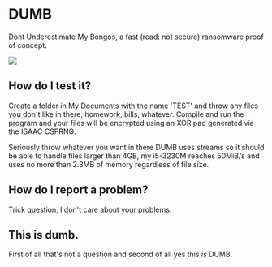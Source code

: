 # DUMB

Dont Underestimate My Bongos, a fast (read: not secure) ransomware proof of concept.

<img src="https://i.imgur.com/pl2CZJQ.png" />

## How do I test it?
Create a folder in My Documents with the name 'TEST' and throw any files you don't like in there; homework, bills, whatever. Compile and run the program and your files will be encrypted using an XOR pad generated via the ISAAC CSPRNG.

Seriously throw whatever you want in there DUMB uses streams so it should be able to handle files larger than 4GB, my i5-3230M reaches 50MiB/s and uses no more than 2.3MB of memory regardless of file size.

## How do I report a problem?
Trick question, I don't care about your problems.

## This is dumb.
First of all that's not a question and second of all yes this *is* DUMB.